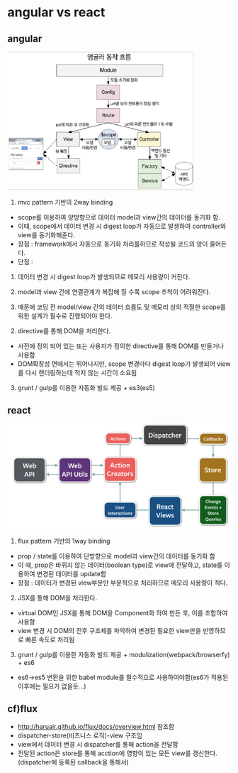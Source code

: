 ﻿# angular vs react

## angular 

![angular js](image/angularjs.PNG)

1. mvc pattern 기반의 2way binding
 - scope를 이용하여 양방향으로 데이터 model과 view간의 데이터를 동기화 함.
 - 이때, scope에서 데이터 변경 시 digest loop가 자동으로 발생하여 controller와 view를 동기화해준다.
 - 장점 : framework에서 자동으로 동기화 처리를하므로 작성될 코드의 양이 줄어든다.
 - 단점 : 
 
 1) 데이터 변경 시 digest loop가 발생되므로 메모리 사용량이 커진다.
 
 2) model과 view 간에 연결관계가 복잡해 질 수록 scope 추척이 어려워진다.
 
 3) 때문에 코딩 전 model/view 간의 데이터 흐름도 및 메모리 상의 적절한 scope를 위한 설계가 필수로 진행되어야 한다.  

2. directive를 통해 DOM을 처리한다.
 - 사전에 정의 되어 있는 또는 사용자가 정의한 directive를 통해 DOM를 만들거나 사용함
 - DOM확장성 면에서는 뛰어나지만, scope 변경마다 digest loop가 발생되어 view를 다시 랜더링하는데 적지 않는 시간이 소요됨 

3. grunt / gulp를 이용한 자동화 빌드 제공 + es3(es5)
 
## react 

![react js](image/reactjs.PNG)


1. flux pattern 기반의 1way binding 
 - prop / state를 이용하여 단방향으로 model과 view간의 데이터를 동기화 함
 - 이 때, prop은 바뀌지 않는 데이터(boolean type)로 view에 전달하고, state를 이용하여 변경된 데이터를 update함
 - 장점 : 데이터가 변경된 view부분만 부분적으로 처리하므로 메모리 사용량이 적다.
   
2. JSX를 통해 DOM을 처리한다.
 - virtual DOM인 JSX를 통해 DOM을 Component화 하여 만든 후, 이를 조합하여 사용함
 - view 변경 시 DOM의 전후 구조체를 파악하여 변경된 필요한 view만을 반영하므로 빠른 속도로 처리됨

3. grunt / gulp를 이용한 자동화 빌드 제공 + modulization(webpack/browserfy) + es6
 - es6->es5 변환을 위한 babel module를 필수적으로 사용하여야함(es6가 적용된 이후에는 필요가 없을듯...)


## cf)flux
 - http://haruair.github.io/flux/docs/overview.html 참조함
 - dispatcher-store(비즈니스 로직)-view 구조임
 - view에서 데이터 변경 시 dispatcher를 통해 action을 전달함
 - 전달된 action은 store를 통해 acction에 영향이 있는 모든 view를 갱신한다.(dispatcher에 등록된 callback을 통해서)

